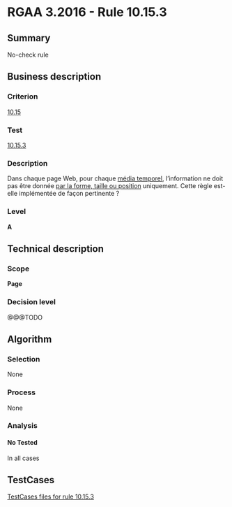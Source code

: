 # RGAA 3.2016 - Rule 10.15.3

## Summary
No-check rule


## Business description

### Criterion
[10.15](http://references.modernisation.gouv.fr/rgaa-accessibilite/2016/criteres.html#crit-10-15)

### Test
[10.15.3](http://references.modernisation.gouv.fr/rgaa-accessibilite/2016/criteres.html#test-10-15-3)

### Description
<div lang="fr">Dans chaque page Web, pour chaque <a href="http://references.modernisation.gouv.fr/rgaa-accessibilite/glossaire.html#mdia-temporel-type-son-vido-et-synchronis">m&#xE9;dia temporel</a>, l&#x2019;information ne doit pas &#xEA;tre donn&#xE9;e <a href="http://references.modernisation.gouv.fr/rgaa-accessibilite/glossaire.html#indication-forme-taille-position">par la forme, taille ou position</a> uniquement. Cette r&#xE8;gle est-elle impl&#xE9;ment&#xE9;e de fa&#xE7;on pertinente&nbsp;?</div>

### Level
**A**


## Technical description

### Scope
**Page**

### Decision level
@@@TODO


## Algorithm

### Selection
None

### Process
None

### Analysis

#### No Tested
In all cases


##  TestCases

[TestCases files for rule 10.15.3](https://github.com/Asqatasun/Asqatasun/tree/develop/rules/rules-rgaa3.2016/src/test/resources/testcases/rgaa32016/Rgaa32016Rule101503/)


